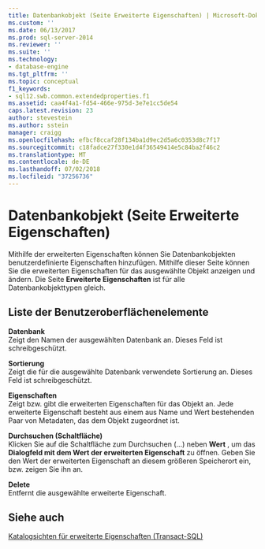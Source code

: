 ```yaml
---
title: Datenbankobjekt (Seite Erweiterte Eigenschaften) | Microsoft-Dokumentation
ms.custom: ''
ms.date: 06/13/2017
ms.prod: sql-server-2014
ms.reviewer: ''
ms.suite: ''
ms.technology:
- database-engine
ms.tgt_pltfrm: ''
ms.topic: conceptual
f1_keywords:
- sql12.swb.common.extendedproperties.f1
ms.assetid: caa4f4a1-fd54-466e-975d-3e7e1cc5de54
caps.latest.revision: 23
author: stevestein
ms.author: sstein
manager: craigg
ms.openlocfilehash: efbcf8ccaf28f134ba1d9ec2d5a6c0353d8c7f17
ms.sourcegitcommit: c18fadce27f330e1d4f36549414e5c84ba2f46c2
ms.translationtype: MT
ms.contentlocale: de-DE
ms.lasthandoff: 07/02/2018
ms.locfileid: "37256736"
---
```

# <a name="database-object-extended-properties-page"></a>Datenbankobjekt (Seite Erweiterte Eigenschaften)
  Mithilfe der erweiterten Eigenschaften können Sie Datenbankobjekten benutzerdefinierte Eigenschaften hinzufügen. Mithilfe dieser Seite können Sie die erweiterten Eigenschaften für das ausgewählte Objekt anzeigen und ändern. Die Seite **Erweiterte Eigenschaften** ist für alle Datenbankobjekttypen gleich.  
  
## <a name="uielement-list"></a>Liste der Benutzeroberflächenelemente  
 **Datenbank**  
 Zeigt den Namen der ausgewählten Datenbank an. Dieses Feld ist schreibgeschützt.  
  
 **Sortierung**  
 Zeigt die für die ausgewählte Datenbank verwendete Sortierung an. Dieses Feld ist schreibgeschützt.  
  
 **Eigenschaften**  
 Zeigt bzw. gibt die erweiterten Eigenschaften für das Objekt an. Jede erweiterte Eigenschaft besteht aus einem aus Name und Wert bestehenden Paar von Metadaten, das dem Objekt zugeordnet ist.  
  
 **Durchsuchen (Schaltfläche)**  
 Klicken Sie auf die Schaltfläche zum Durchsuchen (…) neben **Wert** , um das **Dialogfeld mit dem Wert der erweiterten Eigenschaft** zu öffnen. Geben Sie den Wert der erweiterten Eigenschaft an diesem größeren Speicherort ein, bzw. zeigen Sie ihn an.  
  
 **Delete**  
 Entfernt die ausgewählte erweiterte Eigenschaft.  
  
## <a name="see-also"></a>Siehe auch  
 [Katalogsichten für erweiterte Eigenschaften &#40;Transact-SQL&#41;](/sql/relational-databases/system-catalog-views/extended-properties-catalog-views-sys-extended-properties)  
  
  
